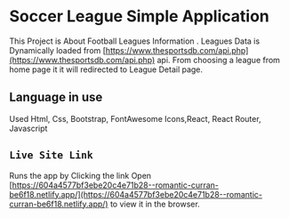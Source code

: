 # Soccer League Simple Application

This Project is About Football Leagues Information . 
Leagues Data is Dynamically loaded from [https://www.thesportsdb.com/api.php](https://www.thesportsdb.com/api.php)  api. 
From choosing a league from home page it it will redirected to League Detail page.

## Language in use

Used Html, Css, Bootstrap, FontAwesome Icons,React, React Router, Javascript

## `Live Site Link`

Runs the app by Clicking the link
Open [https://604a4577bf3ebe20c4e71b28--romantic-curran-be6f18.netlify.app/](https://604a4577bf3ebe20c4e71b28--romantic-curran-be6f18.netlify.app/) to view it in the browser.



